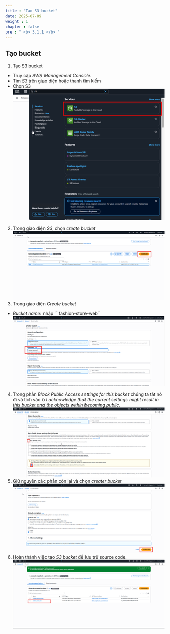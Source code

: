 ```yaml
---
title : "Tạo S3 bucket"
date: 2025-07-09 
weight : 1
chapter : false
pre : " <b> 3.1.1 </b> "
---
```

## Tạo bucket
1. Tạo S3 bucket  
- Truy cập _AWS Management Console_.
- Tìm _S3_ trên giao diện hoặc thanh tìm kiếm 
- Chọn S3
![S3](/images/3.connect/02-code.png)
2. Trong giao diện _S3_, chọn _create bucket_
![S3](/images/3.connect/03-code.png)
3. Trong giao diện _Create bucket_
- _Bucket name_: nhập ```fashion-store-web``
![S3](/images/3.connect/04-code.png)
4. Trong phần _Block Public Access settings for this bucket_ chúng ta tắt nó đi và tích vào ô _I acknowledge that the current settings might result in this bucket and the objects within becoming public._
![S3](/images/3.connect/05-code.png)
5. Giữ nguyên các phần còn lại và chọn _creater bucket_
![S3](/images/3.connect/06-code.png)
6. Hoàn thành việc tạo _S3 bucket_ để lưu trữ source code.
![S3](/images/3.connect/07-code.png)